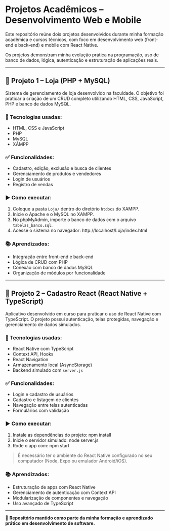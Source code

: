# Projetos Acadêmicos – Desenvolvimento Web e Mobile

Este repositório reúne dois projetos desenvolvidos durante minha formação acadêmica e cursos técnicos, com foco em desenvolvimento web (front-end e back-end) e mobile com React Native.

Os projetos demonstram minha evolução prática na programação, uso de banco de dados, lógica, autenticação e estruturação de aplicações reais.

---

## 📁 Projeto 1 – Loja (PHP + MySQL)

Sistema de gerenciamento de loja desenvolvido na faculdade. O objetivo foi praticar a criação de um CRUD completo utilizando HTML, CSS, JavaScript, PHP e banco de dados MySQL.

### 🔧 Tecnologias usadas:
- HTML, CSS e JavaScript
- PHP
- MySQL
- XAMPP

### ✅ Funcionalidades:
- Cadastro, edição, exclusão e busca de clientes
- Gerenciamento de produtos e vendedores
- Login de usuários
- Registro de vendas

### ▶️ Como executar:
1. Coloque a pasta `Loja/` dentro do diretório `htdocs` do XAMPP.
2. Inicie o Apache e o MySQL no XAMPP.
3. No phpMyAdmin, importe o banco de dados com o arquivo `tabelas_banco.sql`.
4. Acesse o sistema no navegador:
http://localhost/Loja/index.html


### 📚 Aprendizados:
- Integração entre front-end e back-end
- Lógica de CRUD com PHP
- Conexão com banco de dados MySQL
- Organização de módulos por funcionalidade

---

## 📁 Projeto 2 – Cadastro React (React Native + TypeScript)

Aplicativo desenvolvido em curso para praticar o uso de React Native com TypeScript. O projeto possui autenticação, telas protegidas, navegação e gerenciamento de dados simulados.

### 🔧 Tecnologias usadas:
- React Native com TypeScript
- Context API, Hooks
- React Navigation
- Armazenamento local (AsyncStorage)
- Backend simulado com `server.js`

### ✅ Funcionalidades:
- Login e cadastro de usuários
- Cadastro e listagem de clientes
- Navegação entre telas autenticadas
- Formulários com validação

### ▶️ Como executar:
1. Instale as dependências do projeto: npm install
2. Inicie o servidor simulado: node server.js
3. Rode o app com: npm start


> É necessário ter o ambiente do React Native configurado no seu computador (Node, Expo ou emulador Android/iOS).

### 📚 Aprendizados:
- Estruturação de apps com React Native
- Gerenciamento de autenticação com Context API
- Modularização de componentes e navegação
- Uso avançado de TypeScript

---

📌 **Repositório mantido como parte da minha formação e aprendizado prático em desenvolvimento de software.**
